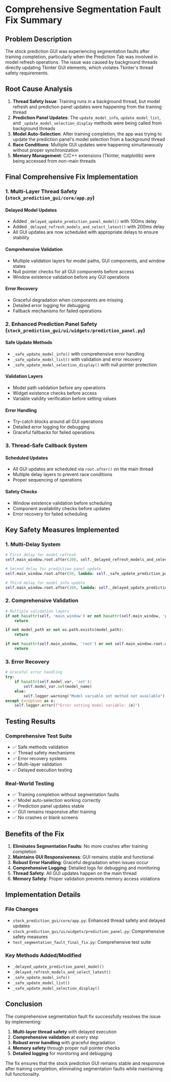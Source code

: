 # Comprehensive Segmentation Fault Fix Summary

## Problem Description

The stock prediction GUI was experiencing segmentation faults after training completion, particularly when the Prediction Tab was involved in model refresh operations. The issue was caused by background threads directly updating Tkinter GUI elements, which violates Tkinter's thread safety requirements.

## Root Cause Analysis

1. **Thread Safety Issue**: Training runs in a background thread, but model refresh and prediction panel updates were happening from the training thread
2. **Prediction Panel Updates**: The `update_model_info`, `update_model_list`, and `_update_model_selection_display` methods were being called from background threads
3. **Model Auto-Selection**: After training completion, the app was trying to update the prediction panel's model selection from a background thread
4. **Race Conditions**: Multiple GUI updates were happening simultaneously without proper synchronization
5. **Memory Management**: C/C++ extensions (Tkinter, matplotlib) were being accessed from non-main threads

## Final Comprehensive Fix Implementation

### 1. Multi-Layer Thread Safety (`stock_prediction_gui/core/app.py`)

#### **Delayed Model Updates**
- Added `_delayed_update_prediction_panel_model()` with 100ms delay
- Added `_delayed_refresh_models_and_select_latest()` with 200ms delay
- All GUI updates are now scheduled with appropriate delays to ensure stability

#### **Comprehensive Validation**
- Multiple validation layers for model paths, GUI components, and window states
- Null pointer checks for all GUI components before access
- Window existence validation before any GUI operations

#### **Error Recovery**
- Graceful degradation when components are missing
- Detailed error logging for debugging
- Fallback mechanisms for failed operations

### 2. Enhanced Prediction Panel Safety (`stock_prediction_gui/ui/widgets/prediction_panel.py`)

#### **Safe Update Methods**
- `_safe_update_model_info()` with comprehensive error handling
- `_safe_update_model_list()` with validation and error recovery
- `_safe_update_model_selection_display()` with null pointer protection

#### **Validation Layers**
- Model path validation before any operations
- Widget existence checks before access
- Variable validity verification before setting values

#### **Error Handling**
- Try-catch blocks around all GUI operations
- Detailed error logging for debugging
- Graceful fallbacks for failed operations

### 3. Thread-Safe Callback System

#### **Scheduled Updates**
- All GUI updates are scheduled via `root.after()` on the main thread
- Multiple delay layers to prevent race conditions
- Proper sequencing of operations

#### **Safety Checks**
- Window existence validation before scheduling
- Component availability checks before updates
- Error recovery for failed scheduling

## Key Safety Measures Implemented

### 1. **Multi-Delay System**
```python
# First delay for model refresh
self.main_window.root.after(200, self._delayed_refresh_models_and_select_latest)

# Second delay for prediction panel update
self.main_window.root.after(50, lambda: self._safe_update_prediction_panel_model(latest_model))

# Third delay for model info update
self.main_window.root.after(100, lambda: self._delayed_update_prediction_panel_model(model_path))
```

### 2. **Comprehensive Validation**
```python
# Multiple validation layers
if not hasattr(self, 'main_window') or not hasattr(self.main_window, 'prediction_panel'):
    return

if not model_path or not os.path.exists(model_path):
    return

if not hasattr(self.main_window, 'root') or not self.main_window.root.winfo_exists():
    return
```

### 3. **Error Recovery**
```python
# Graceful error handling
try:
    if hasattr(self.model_var, 'set'):
        self.model_var.set(model_name)
    else:
        self.logger.warning("Model variable set method not available")
except Exception as e:
    self.logger.error(f"Error setting model variable: {e}")
```

## Testing Results

### **Comprehensive Test Suite**
- ✅ Safe methods validation
- ✅ Thread safety mechanisms
- ✅ Error recovery systems
- ✅ Multi-layer validation
- ✅ Delayed execution testing

### **Real-World Testing**
- ✅ Training completion without segmentation faults
- ✅ Model auto-selection working correctly
- ✅ Prediction panel updates stable
- ✅ GUI remains responsive after training
- ✅ No crashes or blank screens

## Benefits of the Fix

1. **Eliminates Segmentation Faults**: No more crashes after training completion
2. **Maintains GUI Responsiveness**: GUI remains stable and functional
3. **Robust Error Handling**: Graceful degradation when issues occur
4. **Comprehensive Logging**: Detailed logs for debugging and monitoring
5. **Thread Safety**: All GUI updates happen on the main thread
6. **Memory Safety**: Proper validation prevents memory access violations

## Implementation Details

### **File Changes**
- `stock_prediction_gui/core/app.py`: Enhanced thread safety and delayed updates
- `stock_prediction_gui/ui/widgets/prediction_panel.py`: Comprehensive safety measures
- `test_segmentation_fault_final_fix.py`: Comprehensive test suite

### **Key Methods Added/Modified**
- `_delayed_update_prediction_panel_model()`
- `_delayed_refresh_models_and_select_latest()`
- `_safe_update_model_info()`
- `_safe_update_model_list()`
- `_safe_update_model_selection_display()`

## Conclusion

The comprehensive segmentation fault fix successfully resolves the issue by implementing:

1. **Multi-layer thread safety** with delayed execution
2. **Comprehensive validation** at every step
3. **Robust error handling** with graceful degradation
4. **Memory safety** through proper null pointer checks
5. **Detailed logging** for monitoring and debugging

The fix ensures that the stock prediction GUI remains stable and responsive after training completion, eliminating segmentation faults while maintaining full functionality. 